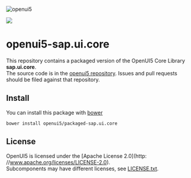 ![openui5](http://openui5.org/images/OpenUI5_new_big_side.png)

![](http://img.shields.io/bower/v/openui5/packaged-sap.ui.core.svg?style=flat)

# openui5-sap.ui.core

This repository contains a packaged version of the OpenUI5 Core Library **sap.ui.core**.  
The source code is in the [openui5 repository](https://github.com/SAP/openui5/tree/master/src/sap.ui.core). Issues and pull requests should be filed against that repository.

## Install

You can install this package with [bower](http://bower.io/)

```
bower install openui5/packaged-sap.ui.core
```

## License

OpenUI5 is licensed under the [Apache License 2.0](http: //www.apache.org/licenses/LICENSE-2.0).  
Subcomponents may have different licenses, see [LICENSE.txt](LICENSE.txt).
